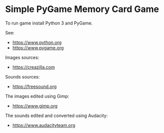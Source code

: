 # Simple PyGame Memory Card Game

To run game install Python 3 and PyGame.

See: 
* https://www.python.org
* https://www.pygame.org


Images sources: 
* https://creazilla.com

Sounds sources:
* https://freesound.org

The images edited using Gimp:
* https://www.gimp.org

The sounds edited and converted using Audacity:
* https://www.audacityteam.org
